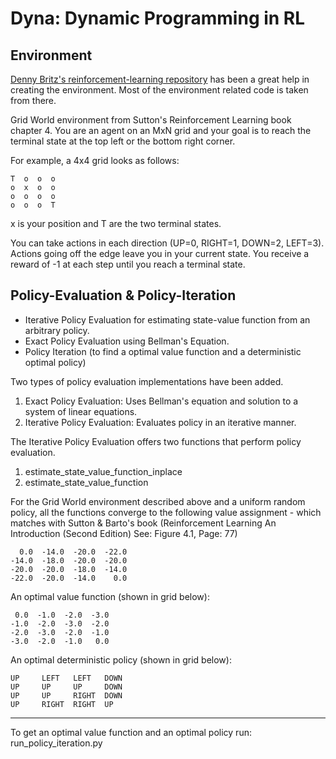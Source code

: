# Dyna: Dynamic Programming in RL

## Environment
[Denny Britz's reinforcement-learning repository](https://github.com/dennybritz/reinforcement-learning.git) has been a great help in creating the environment. Most of the environment related code is taken from there.

Grid World environment from Sutton's Reinforcement Learning book chapter 4. You are an agent on an MxN grid and your goal is to reach the terminal state at the top left or the bottom right corner.

For example, a 4x4 grid looks as follows:

    T  o  o  o
    o  x  o  o
    o  o  o  o
    o  o  o  T

x is your position and T are the two terminal states.

You can take actions in each direction (UP=0, RIGHT=1, DOWN=2, LEFT=3).
Actions going off the edge leave you in your current state.
You receive a reward of -1 at each step until you reach a terminal state.

## Policy-Evaluation & Policy-Iteration
* Iterative Policy Evaluation for estimating state-value function from an arbitrary policy.
* Exact Policy Evaluation using Bellman's Equation.
* Policy Iteration (to find a optimal value function and a deterministic optimal policy)

Two types of policy evaluation implementations have been added.  
1. Exact Policy Evaluation: Uses Bellman's equation and solution to a system of linear equations.
2. Iterative Policy Evaluation: Evaluates policy in an iterative manner.

The Iterative Policy Evaluation offers two functions that perform policy evaluation. 
1. estimate_state_value_function_inplace
2. estimate_state_value_function

For the Grid World environment described above and a uniform random policy, all the functions converge to the following value assignment - which matches with Sutton & Barto's book (Reinforcement Learning An Introduction (Second Edition) See: Figure 4.1, Page: 77)

      0.0  -14.0  -20.0  -22.0   
    -14.0  -18.0  -20.0  -20.0   
    -20.0  -20.0  -18.0  -14.0   
    -22.0  -20.0  -14.0    0.0   

An optimal value function (shown in grid below): 

     0.0  -1.0  -2.0  -3.0
    -1.0  -2.0  -3.0  -2.0
    -2.0  -3.0  -2.0  -1.0
    -3.0  -2.0  -1.0   0.0


An optimal deterministic policy (shown in grid below):


    UP     LEFT   LEFT   DOWN   
    UP     UP     UP     DOWN   
    UP     UP     RIGHT  DOWN   
    UP     RIGHT  RIGHT  UP     
----------------------------------

To get an optimal value function and an optimal policy run: run_policy_iteration.py
